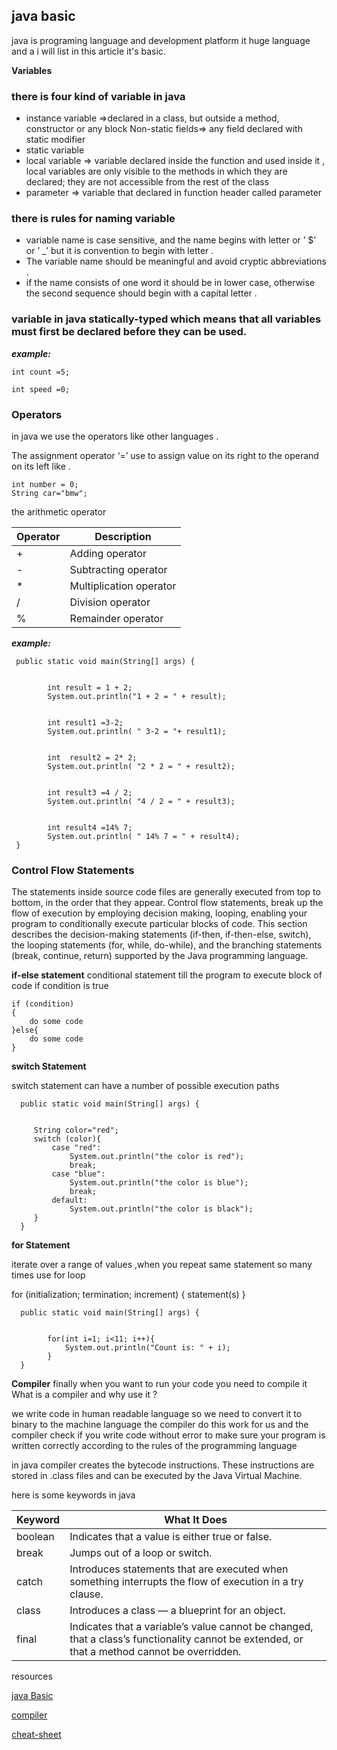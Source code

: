## java basic 

java is programing language and development platform it huge language and a i will list in this article it's basic.

**Variables** 

### there is four kind of variable in java 

- instance variable =>declared in a class, but outside a method, constructor or any block Non-static fields=> any field declared with static modifier 
- static variable 
- local variable => variable declared inside the function and used inside it , local variables are only visible to the methods in which they are declared; they are not accessible from the rest of the class
- parameter => variable that declared in function header called parameter 

### there is rules for naming variable  
- variable name is case sensitive, and the name begins with letter or ’ $’ or ’ _’ but it is convention to begin with letter .
- The variable name should be meaningful and avoid cryptic abbreviations .
- if the name consists of one word it should be in lower case, otherwise the second sequence should begin with a capital letter  .

### variable in java statically-typed which means that all variables must first be declared before they can be used.

***example:*** 
```
int count =5;

int speed =0;
```
### Operators
in java we use the operators like other languages .

The assignment operator ‘=’ use to assign value on its right to the operand on its left like .
```
int number = 0;
String car="bmw";
```

the arithmetic operator 

| Operator     | Description|
| -----------  | ----------- |
| +            |   Adding operator |
| -            |         Subtracting operator     |
| *            |     Multiplication operator        |
| /            |    Division operator         |
| %            |     Remainder operator        |

***example:*** 
```
 public static void main(String[] args) {


        int result = 1 + 2;
        System.out.println("1 + 2 = " + result);


        int result1 =3-2;
        System.out.println( " 3-2 = "+ result1);


        int  result2 = 2* 2;
        System.out.println( "2 * 2 = " + result2);


        int result3 =4 / 2;
        System.out.println( "4 / 2 = " + result3);


        int result4 =14% 7;
        System.out.println( " 14% 7 = " + result4);
 }
```

### Control Flow Statements

The statements inside source code files are generally executed from top to bottom, in the order that they appear. Control flow statements, break up the flow of execution by employing decision making, looping, enabling your program to conditionally execute particular blocks of code. This section describes the decision-making statements (if-then, if-then-else, switch), the looping statements (for, while, do-while), and the branching statements (break, continue, return) supported by the Java programming language.

**if-else statement**
conditional statement till the program to execute block of code if condition is true 

```
if (condition)
{
    do some code 
}else{
    do some code 
}
```

**switch Statement**

switch statement can have a number of possible execution paths

```
  public static void main(String[] args) {


     String color="red";
     switch (color){
         case "red":
             System.out.println("the color is red");
             break;
         case "blue":
             System.out.println("the color is blue");
             break;
         default:
             System.out.println("the color is black");
     }
  }
```

**for Statement**

iterate over a range of values ,when you repeat same statement so many times use for loop 

for (initialization; termination; increment) {
   statement(s)
}

```
  public static void main(String[] args) {


        for(int i=1; i<11; i++){
            System.out.println("Count is: " + i);
        }
  }
```
**Compiler**
finally when you want to run your code you need to compile it 
What is a compiler and why use it ?

we write code in human readable language so we need to convert it to binary to the machine language 
the compiler do this work for us 
and the compiler check if you write code without error 
to make sure your program is written correctly according to the rules of the programming language

 in java compiler creates the bytecode instructions. These instructions are stored in .class files and can be executed by the Java Virtual Machine.

 here is some keywords in java 

| Keyword      | What It Does|
| -----------  | -----------|
|    boolean          |      Indicates that a value is either true or false.      |
|    break         |       Jumps out of a loop or switch. |
|    catch      |       Introduces statements that are executed when something interrupts the flow of execution in a try clause.     |
|    class     |        	Introduces a class — a blueprint for an object.    |
|    final        | 	Indicates that a variable’s value cannot be changed, that a class’s functionality cannot be extended, or that a method cannot be overridden.           |


resources 

[java Basic](https://docs.oracle.com/javase/tutorial/java/nutsandbolts/index.html)

[compiler](https://www.reddit.com/r/explainlikeimfive/comments/233dq5/eli5_what_does_it_mean_to_compile_code/)

[cheat-sheet](https://www.dummies.com/article/technology/programming-web-design/java/java-for-dummies-cheat-sheet-207676)